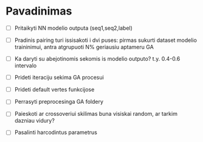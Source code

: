 # Pavadinimas

- [ ] Pritaikyti NN modelio outputa (seq1,seq2,label)
- [ ] Pradinis pairing turi issisakoti i dvi puses: pirmas sukurti dataset modelio traininimui, antra atgrupuoti N% geriausiu aptameru GA
- [ ] Ka daryti su abejotinomis sekomis is modelio outputo? t.y. 0.4-0.6 intervalo
- [ ] Prideti iteraciju sekima GA procesui
- [ ] Prideti default vertes funkcijose
- [ ] Perrasyti preprocesinga GA foldery
- [ ] Paieskoti ar crossoveriui skilimas buna visiskai random, ar tarkim dazniau vidury?
- [ ] Pasalinti harcodintus parametrus

